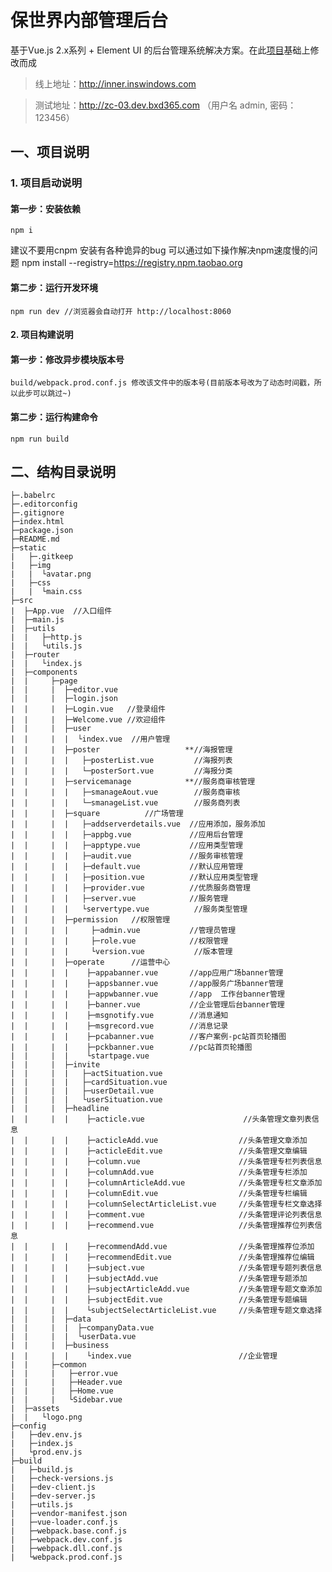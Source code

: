 # 保世界内部管理后台 #
基于Vue.js 2.x系列 + Element UI 的后台管理系统解决方案。在此[项目](http://blog.gdfengshuo.com/example/work/)基础上修改而成

>线上地址：http://inner.inswindows.com

>测试地址：http://zc-03.dev.bxd365.com （用户名 admin, 密码：123456）

## 一、项目说明

### 1. 项目启动说明
#### 第一步：安装依赖

	npm i
建议不要用cnpm  安装有各种诡异的bug 可以通过如下操作解决npm速度慢的问题 npm install --registry=https://registry.npm.taobao.org
#### 第二步：运行开发环境

	npm run dev //浏览器会自动打开 http://localhost:8060

#### 2. 项目构建说明

#### 第一步：修改异步模块版本号

	build/webpack.prod.conf.js 修改该文件中的版本号(目前版本号改为了动态时间戳，所以此步可以跳过~)
#### 第二步：运行构建命令

	npm run build


## 二、结构目录说明

    ├─.babelrc
	├─.editorconfig
	├─.gitignore
	├─index.html
	├─package.json
	├─README.md
	├─static
	|   ├─.gitkeep
	|   ├─img
	|   |  └avatar.png
	|   ├─css
	|   |  └main.css
	├─src
	|  ├─App.vue  //入口组件
	|  ├─main.js
	|  ├─utils
	|  |   ├─http.js
	|  |   └utils.js
	|  ├─router
	|  |   └index.js
	|  ├─components
	|  |     ├─page
	|  |     |  ├─editor.vue
	|  |     |  ├─login.json
	|  |     |  ├─Login.vue   //登录组件
	|  |     |  ├─Welcome.vue //欢迎组件
	|  |     |  ├─user
	|  |     |  |  └index.vue  //用户管理
    |  |     |  ├─poster                   **//海报管理
    |  |     |  |   ├─posterList.vue         //海报列表
    |  |     |  |   └─posterSort.vue         //海报分类
	|  |     |  ├─servicemanage            **//服务商审核管理
	|  |     |  |   ├─smanageAout.vue        //服务商审核
	|  |     |  |   └─smanageList.vue        //服务商列表
	|  |     |  ├─square          //广场管理
	|  |     |  |   ├─addserverdetails.vue  //应用添加，服务添加
	|  |     |  |   ├─appbg.vue             //应用后台管理
	|  |     |  |   ├─apptype.vue           //应用类型管理
	|  |     |  |   ├─audit.vue             //服务审核管理
	|  |     |  |   ├─default.vue           //默认应用管理
	|  |     |  |   ├─position.vue          //默认应用类型管理
	|  |     |  |   ├─provider.vue          //优质服务商管理
	|  |     |  |   ├─server.vue            //服务管理
	|  |     |  |   └servertype.vue          //服务类型管理
	|  |     |  ├─permission   //权限管理
	|  |     |  |     ├─admin.vue           //管理员管理
	|  |     |  |     ├─role.vue            //权限管理
	|  |     |  |     └version.vue           //版本管理
	|  |     |  ├─operate      //运营中心
	|  |     |  |    ├─appabanner.vue       //app应用广场banner管理
	|  |     |  |    ├─appsbanner.vue       //app服务广场banner管理
	|  |     |  |    ├─appwbanner.vue       //app  工作台banner管理
	|  |     |  |    ├─banner.vue           //企业管理后台banner管理
	|  |     |  |    ├─msgnotify.vue        //消息通知
	|  |     |  |    ├─msgrecord.vue        //消息记录
	|  |     |  |    ├─pcabanner.vue        //客户案例-pc站首页轮播图
	|  |     |  |    ├─pckbanner.vue        //pc站首页轮播图
	|  |     |  |    └startpage.vue
	|  |     |  ├─invite
	|  |     |  |   ├─actSituation.vue
	|  |     |  |   ├─cardSituation.vue
	|  |     |  |   ├─userDetail.vue
	|  |     |  |   └userSituation.vue
	|  |     |  ├─headline
	|  |     |  |    ├─acticle.vue                      //头条管理文章列表信息
	|  |     |  |    ├─acticleAdd.vue                  //头条管理文章添加
	|  |     |  |    ├─acticleEdit.vue                 //头条管理文章编辑
	|  |     |  |    ├─column.vue                      //头条管理专栏列表信息
	|  |     |  |    ├─columnAdd.vue                   //头条管理专栏添加
	|  |     |  |    ├─columnArticleAdd.vue            //头条管理专栏文章添加
	|  |     |  |    ├─columnEdit.vue                  //头条管理专栏编辑
	|  |     |  |    ├─columnSelectArticleList.vue     //头条管理专栏文章选择
	|  |     |  |    ├─comment.vue                     //头条管理评论列表信息
	|  |     |  |    ├─recommend.vue                   //头条管理推荐位列表信息
	|  |     |  |    ├─recommendAdd.vue                //头条管理推荐位添加
	|  |     |  |    ├─recommendEdit.vue               //头条管理推荐位编辑
	|  |     |  |    ├─subject.vue                     //头条管理专题列表信息
	|  |     |  |    ├─subjectAdd.vue                  //头条管理专题添加
	|  |     |  |    ├─subjectArticleAdd.vue           //头条管理专题文章添加
	|  |     |  |    ├─subjectEdit.vue                 //头条管理专题编辑
	|  |     |  |    └subjectSelectArticleList.vue     //头条管理专题文章选择
	|  |     |  ├─data
	|  |     |  |  ├─companyData.vue
	|  |     |  |  └userData.vue
	|  |     |  ├─business
	|  |     |  |    └index.vue                        //企业管理
	|  |     ├─common
	|  |     |   ├─error.vue
	|  |     |   ├─Header.vue
	|  |     |   ├─Home.vue
	|  |     |   └Sidebar.vue
	|  ├─assets
	|  |   └logo.png
	├─config
	|   ├─dev.env.js
	|   ├─index.js
	|   └prod.env.js
	├─build
	|   ├─build.js
	|   ├─check-versions.js
	|   ├─dev-client.js
	|   ├─dev-server.js
	|   ├─utils.js
	|   ├─vendor-manifest.json
	|   ├─vue-loader.conf.js
	|   ├─webpack.base.conf.js
	|   ├─webpack.dev.conf.js
	|   ├─webpack.dll.conf.js
	|   └webpack.prod.conf.js



